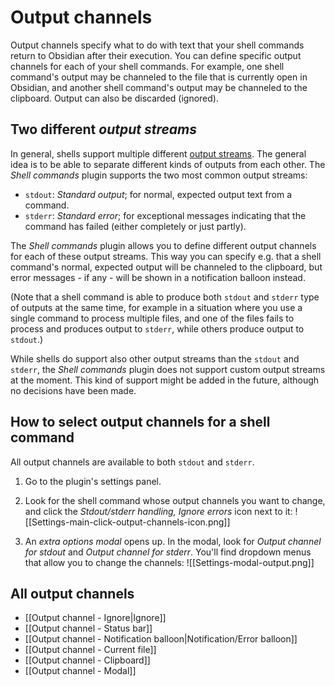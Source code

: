 # Output channels

Output channels specify what to do with text that your shell commands return to Obsidian after their execution. You can define specific output channels for each of your shell commands. For example, one shell command's output may be channeled to the file that is currently open in Obsidian, and another shell command's output may be channeled to the clipboard. Output can also be discarded (ignored).

## Two different *output streams*
In general, shells support multiple different [output streams](https://en.wikipedia.org/wiki/Standard_streams). The general idea is to be able to separate different kinds of outputs from each other. The *Shell commands* plugin supports the two most common output streams:
- `stdout`: *Standard output*; for normal, expected output text from a command.
- `stderr`: *Standard error*; for exceptional messages indicating that the command has failed (either completely or just partly).

The *Shell commands* plugin allows you to define different output channels for each of these output streams. This way you can specify e.g. that a shell command's normal, expected output will be channeled to the clipboard, but error messages - if any - will be shown in a notification balloon instead.

(Note that a shell command is able to produce both `stdout` and `stderr` type of outputs at the same time, for example in a situation where you use a single command to process multiple files, and one of the files fails to process and produces output to `stderr`, while others produce output to `stdout`.)

While shells do support also other output streams than the `stdout` and `stderr`, the *Shell commands* plugin does not support custom output streams at the moment. This kind of support might be added in the future, although no decisions have been made.

## How to select output channels for a shell command
All output channels are available to both `stdout` and `stderr`.
1. Go to the plugin's settings panel.
2. Look for the shell command whose output channels you want to change, and click the *Stdout/stderr handling, Ignore errors* icon next to it:
  ![[Settings-main-click-output-channels-icon.png]]
  
3. An *extra options modal* opens up. In the modal, look for *Output channel for stdout* and *Output channel for stderr*. You'll find dropdown menus that allow you to change the channels:
  ![[Settings-modal-output.png]]

## All output channels
- [[Output channel - Ignore|Ignore]]
- [[Output channel - Status bar]]
- [[Output channel - Notification balloon|Notification/Error balloon]]
- [[Output channel - Current file]]
- [[Output channel - Clipboard]]
- [[Output channel - Modal]]